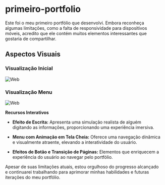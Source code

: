 # primeiro-portfolio

Este foi o meu primeiro portfólio que desenvolvi. Embora reconheça algumas limitações, como a falta de responsividade para dispositivos móveis, acredito que ele contém muitos elementos interessantes que gostaria de compartilhar.

## Aspectos Visuais

### Visualização Inicial

![Web](https://media.discordapp.net/attachments/1191521910442446949/1193017028425035807/image.png?ex=65ab2eb0&is=6598b9b0&hm=725cca69d6f7eb8592cf10bef00d51fd849664fe6676bb7732e90cab62b01da9&=&format=webp&quality=lossless&width=1348&height=671)

### Visualização Menu

![Web](https://media.discordapp.net/attachments/1191521910442446949/1193020406316146828/image.png?ex=65ab31d6&is=6598bcd6&hm=a1431e85795b73b083b1829a27a8b15fcce035c4b18c99c776f0ba39f9876e17&=&format=webp&quality=lossless&width=1344&height=671)

 **Recursos Interativos**
- **Efeito de Escrita:** Apresenta uma simulação realista de alguém digitando as informações, proporcionando uma experiência imersiva.

- **Menu com Animação em Tela Cheia:** Oferece uma navegação dinâmica e visualmente atraente, elevando a interatividade do usuário.

- **Efeitos de Botão e Transição de Páginas:** Elementos que enriquecem a experiência do usuário ao navegar pelo portfólio.

Apesar de suas limitações atuais, estou orgulhoso do progresso alcançado e continuarei trabalhando para aprimorar minhas habilidades e futuras iterações do meu portfólio.
